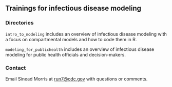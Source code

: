 ## Trainings for infectious disease modeling

### Directories

`intro_to_modeling` includes an overview of infectious disease modeling with a focus on compartmental models and how to code them in R.

`modeling_for_publichealth` includes an overview of infectious disease modeling for public health officials and decision-makers. 

### Contact 

Email Sinead Morris at run7@cdc.gov with questions or comments.

